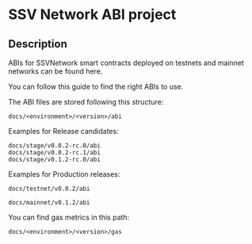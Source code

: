 # SSV Network ABI project


## Description

ABIs for SSVNetwork smart contracts deployed on testnets and mainnet networks can be found here.

You can follow this guide to find the right ABIs to use.

The ABI files are stored following this structure:

`docs/<environment>/<version>/abi`

Examples for Release candidates:

```
docs/stage/v0.0.2-rc.0/abi
docs/stage/v0.0.2-rc.1/abi
docs/stage/v0.1.2-rc.0/abi
```
Examples for Production releases:

```
docs/testnet/v0.0.2/abi

docs/mainnet/v0.1.2/abi
```

You can find gas metrics in this path:

`docs/<environment>/<version>/gas`
